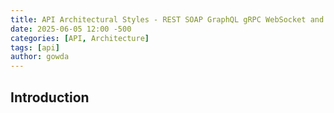 ```yaml
---
title: API Architectural Styles - REST SOAP GraphQL gRPC WebSocket and Webhooks
date: 2025-06-05 12:00 -500
categories: [API, Architecture]
tags: [api]
author: gowda
---
```


## Introduction
